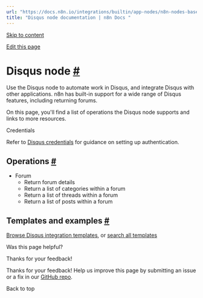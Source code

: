 ```yaml
---
url: "https://docs.n8n.io/integrations/builtin/app-nodes/n8n-nodes-base.disqus/"
title: "Disqus node documentation | n8n Docs "
---
```


[Skip to content](https://docs.n8n.io/integrations/builtin/app-nodes/n8n-nodes-base.disqus/#disqus-node)

[Edit this page](https://github.com/n8n-io/n8n-docs/edit/main/docs/integrations/builtin/app-nodes/n8n-nodes-base.disqus.md "Edit this page")

# Disqus node [\#](https://docs.n8n.io/integrations/builtin/app-nodes/n8n-nodes-base.disqus/\#disqus-node "Permanent link")

Use the Disqus node to automate work in Disqus, and integrate Disqus with other applications. n8n has built-in support for a wide range of Disqus features, including returning forums.

On this page, you'll find a list of operations the Disqus node supports and links to more resources.

Credentials

Refer to [Disqus credentials](https://docs.n8n.io/integrations/builtin/credentials/disqus/) for guidance on setting up authentication.

## Operations [\#](https://docs.n8n.io/integrations/builtin/app-nodes/n8n-nodes-base.disqus/\#operations "Permanent link")

- Forum
  - Return forum details
  - Return a list of categories within a forum
  - Return a list of threads within a forum
  - Return a list of posts within a forum

## Templates and examples [\#](https://docs.n8n.io/integrations/builtin/app-nodes/n8n-nodes-base.disqus/\#templates-and-examples "Permanent link")

[Browse Disqus integration templates](https://n8n.io/integrations/disqus/), or [search all templates](https://n8n.io/workflows/)

Was this page helpful?






Thanks for your feedback!






Thanks for your feedback! Help us improve this page by submitting an issue or a fix in our [GitHub repo](https://github.com/n8n-io/n8n-docs).


Back to top